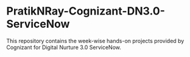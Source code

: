 # PratikNRay-Cognizant-DN3.0-ServiceNow
This repository contains the week-wise hands-on projects provided by Cognizant for Digital Nurture 3.0 ServiceNow. 
